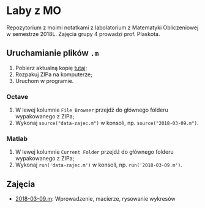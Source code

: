 # Laby z MO

Repozytorium z moimi notatkami z labolatorium z Matematyki Obliczeniowej w semestrze 2018L. Zajęcia grupy 4 prowadzi prof. Plaskota.

## Uruchamianie plików `.m`

1. Pobierz aktualną kopię [tutaj](https://github.com/kantoniak/2018l-mo-lab4/archive/master.zip);
2. Rozpakuj ZIPa na komputerze;
3. Uruchom w programie.

### Octave

1. W lewej kolumnie `File Browser` przejdź do głównego folderu wypakowanego z ZIPa;
2. Wykonaj `source("data-zajec.m")` w konsoli, np. `source("2018-03-09.m")`.

### Matlab

1. W lewej kolumnie `Current Folder` przejdź do głównego folderu wypakowanego z ZIPa;
2. Wykonaj `run('data-zajec.m')` w konsoli, np. `run('2018-03-09.m')`.

## Zajęcia

* [2018-03-09.m](2018-03-09.m): Wprowadzenie, macierze, rysowanie wykresów

